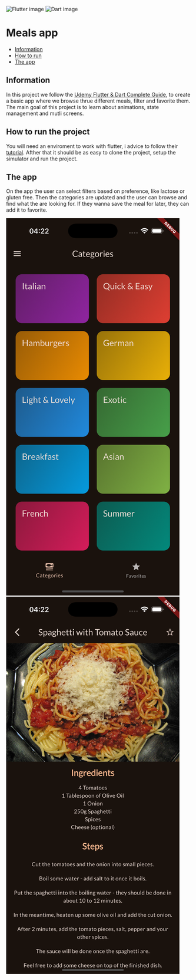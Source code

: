 ![Flutter image](https://img.shields.io/badge/Flutter-02569B?style=for-the-badge&logo=flutter&logoColor=white)
![Dart image](https://img.shields.io/badge/Dart-0175C2?style=for-the-badge&logo=dart&logoColor=white)

# Meals app

- [Information](#information)
- [How to run](#how-to-run-the-project)
- [The app](#the-app)

## Information

In this project we follow the [Udemy Flutter & Dart Complete Guide](https://www.udemy.com/course/learn-flutter-dart-to-build-ios-android-apps/?couponCode=24T4MT90924A), to create a basic app where we browse thrue different meals, filter and favorite them. The main goal of this project is to learn about animations, state management and mutli screens.

## How to run the project

You will need an enviroment to work with flutter, i advice to follow their [tutorial](https://docs.flutter.dev/get-started/editor). Afther that it should be as easy to clone the project, setup the simulator and run the project.

## The app

On the app the user can select filters based on preference, like lactose or gluten free. Then the categories are updated and the user can browse and find what the are looking for. If they wanna save the meal for later, they can add it to favorite.

![Photo of the finished app, main page](docs/Simulator%20Screenshot%20-%20iPhone%2016%20Pro%20Max%20-%202024-12-23%20at%2004.22.45.png)
![Photo of the finished app, meals info page](docs/Simulator%20Screenshot%20-%20iPhone%2016%20Pro%20Max%20-%202024-12-23%20at%2004.22.49.png)
